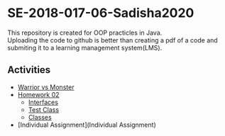 # SE-2018-017-06-Sadisha2020

This repository is created for OOP practicles in Java.<br>
Uploading the code to github is better than creating a pdf of a code and submiting it to a learning management system(LMS).

## Activities
- [Warrior vs Monster](oop_hw01_SE-2018-017)
- [Homework 02](oop_hw02_SE-2018-017)
    - [Interfaces](oop_hw02_SE-2018-017/src/interfaces)
    - [Test Class](oop_hw02_SE-2018-017/src/testClass)
    - [Classes](oop_hw02_SE-2018-017/src/classes)
- [Individual Assignment](Individual Assignment)
